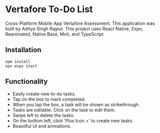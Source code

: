 # Vertafore To-Do List

Cross-Platform Mobile App Vertafore Assessment. This application was built by Aditya Singh Rajput. This project uses React Native, Expo, Reanimated, Native Base, Moti, and TypeScript.

## Installation

```
npm install
npx expo start
```

## Functionality

- Easily create new to-do tasks.
- Tap on the box to mark completed.
- When you tap the box, a task will be shown as strikethrough.
- Tasks are editable. Click on the task to edit them.
- Swipe left to delete the tasks.
- On the bottom left, click 'Plus Icon +' to create new tasks.
- Beautiful UI and animations.

